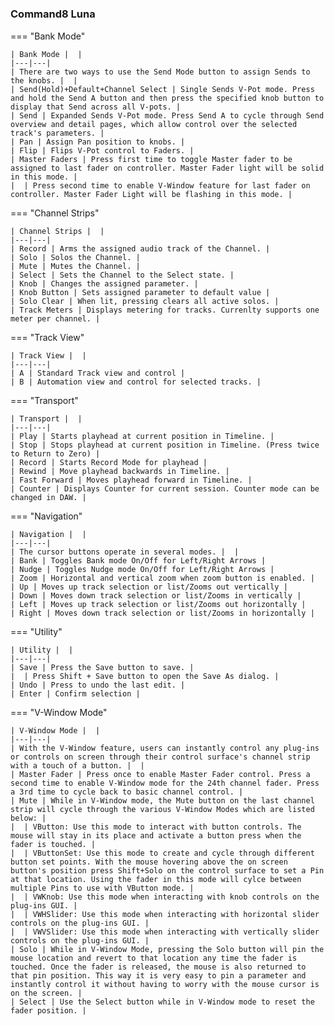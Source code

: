 #

### Command8 Luna

=== "Bank Mode"

    | Bank Mode |  |
    |---|---|
    | There are two ways to use the Send Mode button to assign Sends to the knobs. |  |
    | Send(Hold)+Default+Channel Select | Single Sends V-Pot mode. Press and hold the Send A button and then press the specified knob button to display that Send across all V-pots. |
    | Send | Expanded Sends V-Pot mode. Press Send A to cycle through Send overview and detail pages, which allow control over the selected track's parameters. |
    | Pan | Assign Pan position to knobs. |
    | Flip | Flips V-Pot control to Faders. |
    | Master Faders | Press first time to toggle Master fader to be assigned to last fader on controller. Master Fader light will be solid in this mode. |
    |  | Press second time to enable V-Window feature for last fader on controller. Master Fader Light will be flashing in this mode. |

=== "Channel Strips"

    | Channel Strips |  |
    |---|---|
    | Record | Arms the assigned audio track of the Channel. |
    | Solo | Solos the Channel. |
    | Mute | Mutes the Channel. |
    | Select | Sets the Channel to the Select state. |
    | Knob | Changes the assigned parameter. |
    | Knob Button | Sets assigned parameter to default value |
    | Solo Clear | When lit, pressing clears all active solos. |
    | Track Meters | Displays metering for tracks. Currenlty supports one meter per channel. |

=== "Track View"

    | Track View |  |
    |---|---|
    | A | Standard Track view and control |
    | B | Automation view and control for selected tracks. |

=== "Transport"

    | Transport |  |
    |---|---|
    | Play | Starts playhead at current position in Timeline. |
    | Stop | Stops playhead at current position in Timeline. (Press twice to Return to Zero) |
    | Record | Starts Record Mode for playhead |
    | Rewind | Move playhead backwards in Timeline. |
    | Fast Forward | Moves playhead forward in Timeline. |
    | Counter | Displays Counter for current session. Counter mode can be changed in DAW. |

=== "Navigation"

    | Navigation |  |
    |---|---|
    | The cursor buttons operate in several modes. |  |
    | Bank | Toggles Bank mode On/Off for Left/Right Arrows |
    | Nudge | Toggles Nudge mode On/Off for Left/Right Arrows |
    | Zoom | Horizontal and vertical zoom when zoom button is enabled. |
    | Up | Moves up track selection or list/Zooms out vertically |
    | Down | Moves down track selection or list/Zooms in vertically |
    | Left | Moves up track selection or list/Zooms out horizontally |
    | Right | Moves down track selection or list/Zooms in horizontally |

=== "Utility"

    | Utility |  |
    |---|---|
    | Save | Press the Save button to save. |
    |  | Press Shift + Save button to open the Save As dialog. |
    | Undo | Press to undo the last edit. |
    | Enter | Confirm selection |

=== "V-Window Mode"

    | V-Window Mode |  |
    |---|---|
    | With the V-Window feature, users can instantly control any plug-ins or controls on screen through their control surface's channel strip with a touch of a button. |  |
    | Master Fader | Press once to enable Master Fader control. Press a second time to enable V-Window mode for the 24th channel fader. Press a 3rd time to cycle back to basic channel control. |
    | Mute | While in V-Window mode, the Mute button on the last channel strip will cycle through the various V-Window Modes which are listed below: |
    |  | VButton: Use this mode to interact with button controls. The mouse will stay in its place and activate a button press when the fader is touched. |
    |  | VButtonSet: Use this mode to create and cycle through different button set points. With the mouse hovering above the on screen button's position press Shift+Solo on the control surface to set a Pin at that location. Using the fader in this mode will cylce between multiple Pins to use with VButton mode. |
    |  | VWKnob: Use this mode when interacting with knob controls on the plug-ins GUI. |
    |  | VWHSlider: Use this mode when interacting with horizontal slider controls on the plug-ins GUI. |
    |  | VWVSlider: Use this mode when interacting with vertically slider controls on the plug-ins GUI. |
    | Solo | While in V-Window Mode, pressing the Solo button will pin the mouse location and revert to that location any time the fader is touched. Once the fader is released, the mouse is also returned to that pin position. This way it is very easy to pin a parameter and instantly control it without having to worry with the mouse cursor is on the screen. |
    | Select | Use the Select button while in V-Window mode to reset the fader position. |